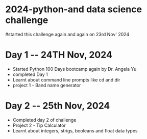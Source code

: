 # 2024-python-and data science challenge
#started this challenge again and again on 23rd Nov' 2024

# Day 1 -- 24TH Nov, 2024
- Started Python 100 Days bootcamp again by Dr. Angela Yu
- completed Day 1 
- Learnt about command line prompts like cd and dir
- project 1 - Band name generator

# Day 2 -- 25th Nov, 2024
- Completed day 2 of challenge
- Project 2 - Tip Calculator
- Learnt about integers, strigs, booleans and float data types
